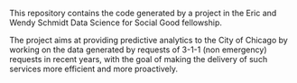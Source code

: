 This repository contains the code generated by a project in the Eric and Wendy Schmidt Data Science for Social Good fellowship.

The project aims at providing predictive analytics to the City of Chicago by working on the data generated by requests of 3-1-1 (non emergency) requests in recent years, with the goal of making the delivery of such services more efficient and more proactively.
